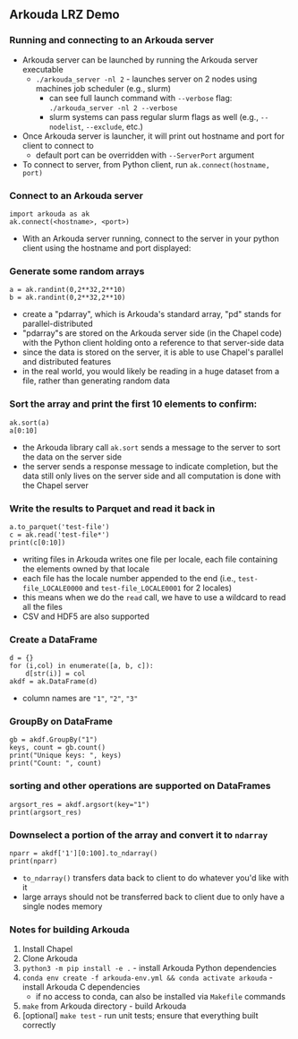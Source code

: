 ## Arkouda LRZ Demo

### Running and connecting to an Arkouda server
- Arkouda server can be launched by running the Arkouda server executable
  - `./arkouda_server -nl 2` - launches server on 2 nodes using machines job scheduler (e.g., slurm)
    - can see full launch command with `--verbose` flag: `./arkouda_server -nl 2 --verbose`
    - slurm systems can pass regular slurm flags as well (e.g., `--nodelist`, `--exclude`, etc.)
- Once Arkouda server is launcher, it will print out hostname and port for client to connect to
  - default port can be overridden with `--ServerPort` argument
- To connect to server, from Python client, run `ak.connect(hostname, port)`


### Connect to an Arkouda server
```python3
import arkouda as ak
ak.connect(<hostname>, <port>)
```
- With an Arkouda server running, connect to the server in your python client using the hostname and port displayed:

### Generate some random arrays
```python3
a = ak.randint(0,2**32,2**10)
b = ak.randint(0,2**32,2**10)
```
- create a "pdarray", which is Arkouda's standard array, "pd" stands for parallel-distributed
- "pdarray"s are stored on the Arkouda server side (in the Chapel code) with the Python client holding onto a reference to that server-side data
- since the data is stored on the server, it is able to use Chapel's parallel and distributed features
- in the real world, you would likely be reading in a huge dataset from a file, rather than generating random data

### Sort the array and print the first 10 elements to confirm:
```python3
ak.sort(a)
a[0:10]
```
- the Arkouda library call `ak.sort` sends a message to the server to sort the data on the server side
- the server sends a response message to indicate completion, but the data still only lives on the server side and all computation is done with the Chapel server

### Write the results to Parquet and read it back in
```python3
a.to_parquet('test-file')
c = ak.read('test-file*')
print(c[0:10])
```
- writing files in Arkouda writes one file per locale, each file containing the elements owned by that locale
- each file has the locale number appended to the end (i.e., `test-file_LOCALE0000` and `test-file_LOCALE0001` for 2 locales)
- this means when we do the `read` call, we have to use a wildcard to read all the files
- CSV and HDF5 are also supported

### Create a DataFrame
```python3
d = {}
for (i,col) in enumerate([a, b, c]):
    d[str(i)] = col
akdf = ak.DataFrame(d)
```
- column names are `"1"`, `"2"`, `"3"`

### GroupBy on DataFrame
```python3
gb = akdf.GroupBy("1")
keys, count = gb.count()
print("Unique keys: ", keys)
print("Count: ", count)
```

### sorting and other operations are supported on DataFrames
```python3
argsort_res = akdf.argsort(key="1")
print(argsort_res)
```

### Downselect a portion of the array and convert it to `ndarray`
```python3
nparr = akdf['1'][0:100].to_ndarray()
print(nparr)
```
- `to_ndarray()` transfers data back to client to do whatever you'd like with it
- large arrays should not be transferred back to client due to only have a single nodes memory

### Notes for building Arkouda
1. Install Chapel
2. Clone Arkouda
3. `python3 -m pip install -e .` - install Arkouda Python dependencies
4. `conda env create -f arkouda-env.yml && conda activate arkouda` - install Arkouda C dependencies
    - if no access to conda, can also be installed via `Makefile` commands
5. `make` from Arkouda directory - build Arkouda
6. [optional] `make test` - run unit tests; ensure that everything built correctly
